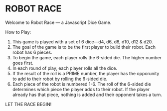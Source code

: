 # ROBOT RACE
Welcome to Robot Race — a Javascript Dice Game.

How to Play:
1. This game is played with a set of 6 dice—d4, d6, d8, d10, d12 & d20.
2. The goal of the game is to be the first player to build their robot. Each robot has 6 pieces.
3. To begin the game, each player rolls the 6-sided die. The higher number goes first.
4. In each round of play, each player rolls all the dice.
5. If the result of the roll is a PRIME number, the player has the opporunity to add to their robot by rolling the 6-sided die.
6. Each piece of the robot is numbered 1-6. The roll of the 6-sided die determines which piece the player adds to their robot. If the player already has that piece, nothing is added and their opponent takes a turn.

LET THE RACE BEGIN!